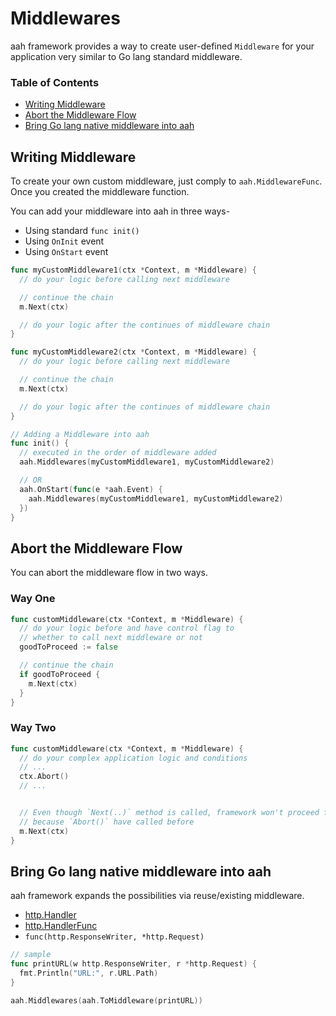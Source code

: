 # Middlewares

aah framework provides a way to create user-defined `Middleware` for your application very similar to Go lang standard middleware.

### Table of Contents

  * [Writing Middleware](#writing-middleware)
  * [Abort the Middleware Flow](#abort-the-middleware-flow)
  * [Bring Go lang native middleware into aah](#bring-go-lang-native-middleware-into-aah)

## Writing Middleware

To create your own custom middleware, just comply to `aah.MiddlewareFunc`. Once you created the middleware function.

You can add your middleware into aah in three ways-

  * Using standard `func init()`
  * Using `OnInit` event
  * Using `OnStart` event

```go
func myCustomMiddleware1(ctx *Context, m *Middleware) {
  // do your logic before calling next middleware

  // continue the chain
  m.Next(ctx)

  // do your logic after the continues of middleware chain
}

func myCustomMiddleware2(ctx *Context, m *Middleware) {
  // do your logic before calling next middleware

  // continue the chain
  m.Next(ctx)

  // do your logic after the continues of middleware chain
}

// Adding a Middleware into aah
func init() {
  // executed in the order of middleware added
  aah.Middlewares(myCustomMiddleware1, myCustomMiddleware2)

  // OR
  aah.OnStart(func(e *aah.Event) {
    aah.Middlewares(myCustomMiddleware1, myCustomMiddleware2)
  })
}
```

## Abort the Middleware Flow

You can abort the middleware flow in two ways.

### Way One
```go
func customMiddleware(ctx *Context, m *Middleware) {
  // do your logic before and have control flag to
  // whether to call next middleware or not
  goodToProceed := false

  // continue the chain
  if goodToProceed {
    m.Next(ctx)
  }
}
```

### Way Two
```go
func customMiddleware(ctx *Context, m *Middleware) {
  // do your complex application logic and conditions
  // ...
  ctx.Abort()
  // ...


  // Even though `Next(..)` method is called, framework won't proceed further
  // because `Abort()` have called before
  m.Next(ctx)
}
```

## Bring Go lang native middleware into aah

aah framework expands the possibilities via reuse/existing middleware.

  * [http.Handler](https://golang.org/pkg/net/http/#Handler)
  * [http.HandlerFunc](https://golang.org/pkg/net/http/#HandlerFunc)
  * `func(http.ResponseWriter, *http.Request)`

```go
// sample
func printURL(w http.ResponseWriter, r *http.Request) {
  fmt.Println("URL:", r.URL.Path)
}

aah.Middlewares(aah.ToMiddleware(printURL))
```
